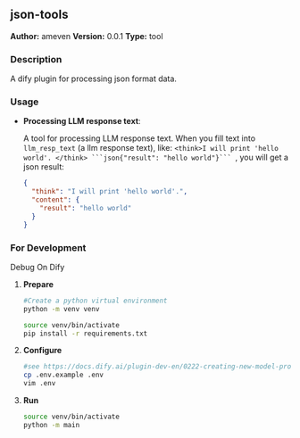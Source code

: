 ## json-tools

**Author:** ameven
**Version:** 0.0.1
**Type:** tool

### Description

A dify plugin for processing json format data.

### Usage
- **Processing LLM response text**:

  A tool for processing LLM response text.
  When you fill text into `llm_resp_text` (a llm response text), like: `<think>I will print 'hello world'. </think> ```json{"result": "hello world"}``` `, you will get a json result:

  ```json
  {
    "think": "I will print 'hello world'.",
    "content": {
      "result": "hello world"
    }
  }
  ```


### For Development
Debug On Dify

1. **Prepare**
   ```bash
   #Create a python virtual environment
   python -m venv venv

   source venv/bin/activate
   pip install -r requirements.txt
   ```

2. **Configure**
   ```bash
   #see https://docs.dify.ai/plugin-dev-en/0222-creating-new-model-provider-extra#step-4%3A-debug-plugin
   cp .env.example .env
   vim .env
   ```

3. **Run**
   ```bash
   source venv/bin/activate
   python -m main
   ```

